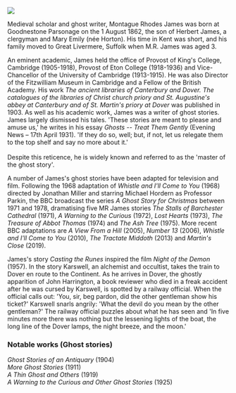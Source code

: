 <a href="https://juncture-digital.org"><img src="https://juncture-digital.org/images/ve-button.png"></a>

<param ve-config 
       title="M. R. James OM FBA (1 August 1862 – 12 June 1936)"
       author="Danny Rhodes"
       banner="banners/images/19c.jpg" 
       layout="vertical"
       num-maps="2"
       num-images="4">

<param ve-entity eid="Q2195317" aliases="Goodnestone">
<param ve-entity eid="Q179224" aliases="Dover">

Medieval scholar and ghost writer, Montague Rhodes James was born at Goodnestone Parsonage on the 1 August 1862, the son of Herbert James, a clergyman and Mary Emily (née Horton). His time in Kent was short, and his family moved to Great Livermere, Suffolk when M.R. James was aged 3.
<param ve-image url="https://upload.wikimedia.org/wikipedia/commons/d/d7/Holy_Cross_Church_from_Walled_Garden_of_Goodnestone_Park_Kent_England_1.jpg" label="Holy Cross Church" attribution="Acabashi, via Wikimedia Commons" license="CC BY-SA 4.0">

An eminent academic, James held the office of Provost of King's College, Cambridge (1905-1918), Provost of Eton College (1918-1936) and Vice-Chancellor of the University of Cambridge (1913-1915). He was also Director of the Fitzwilliam Museum in Cambridge and a Fellow of the British Academy. His work _The ancient libraries of Canterbury and Dover. The catalogues of the libraries of Christ church priory and St. Augustine's abbey at Canterbury and of St. Martin's priory at Dover_ was published in 1903. As well as his academic work, James was a writer of ghost stories. James largely dismissed his tales. 'These stories are meant to please and amuse us,' he writes in his essay _Ghosts -- Treat Them Gently_ (Evening News – 17th April 1931). 'If they do so, well; but, if not, let us relegate them to the top shelf and say no more about it.'
<br><br>
Despite this reticence, he is widely known and referred to as the 'master of the ghost story'.
<param ve-image url="https://upload.wikimedia.org/wikipedia/commons/thumb/2/23/MRJames1900.jpg/330px-MRJames1900.jpg" label="M.R. James, 1900" attribution="Unknown author, Public domain, via Wikimedia Commons">

A number of James's ghost stories have been adapted for television and film. Following the 1968 adaptation of _Whistle and I'll Come to You_ (1968) directed by Jonathan Miller and starring Michael Hordern as Professor Parkin, the BBC broadcast the series _A Ghost Story for Christmas_ between 1971 and 1978, dramatising five MR James stories _The Stalls of Barchester Cathedral_ (1971), _A Warning to the Curious_ (1972), _Lost Hearts_ (1973), _The Treasure of Abbot Thomas_ (1974) and _The Ash Tree_ (1975). More recent BBC adaptations are _A View From a Hill_ (2005), _Number 13_ (2006), _Whistle and I'll Come to You_ (2010), _The Tractate Middoth_ (2013) and _Martin's Close_ (2019).

James's story _Casting the Runes_ inspired the film _Night of the Demon_ (1957). In the story Karswell, an alchemist and occultist, takes the train to Dover en route to the Continent. As he arrives in Dover, the ghostly apparition of John Harrington, a book reviewer who died in a freak accident after he was cursed by Karswell, is spotted by a railway official. When the official calls out: 'You, sir, beg pardon, did the other gentleman show his ticket?' Karswell snarls angrily: 'What the devil do you mean by the other gentleman?' The railway official puzzles about what he has seen and 'In five minutes more there was nothing but the lessening lights of the boat, the long line of the Dover lamps, the night breeze, and the moon.'
<param ve-image url="https://upload.wikimedia.org/wikipedia/commons/4/41/The_former_Marine_Station%2C_Dover_-_geograph.org.uk_-_735239.jpg" label="The former marine station" attribution="John Mavin, via Wikimedia Commons" license="CC BY-SA 2.0">

### Notable works (Ghost stories)  
_Ghost Stories of an Antiquary_ (1904)   
_More Ghost Stories_ (1911)   
_A Thin Ghost and Others_ (1919)   
_A Warning to the Curious and Other Ghost Stories_ (1925)
<param ve-image url="https://upload.wikimedia.org/wikipedia/commons/f/f4/A_Thin_Ghost_and_Others_-_MR_James.jpg" label="A Thin Ghost and Others" attribution="M.R James, Public domain, via Wikimedia Commons">
